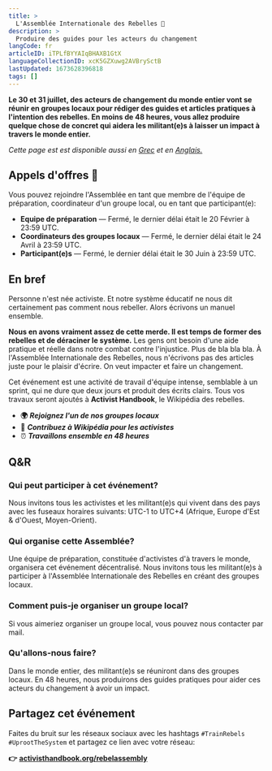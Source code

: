 ```yaml
---
title: >
  L'Assemblée Internationale des Rebelles 🦋
description: >
  Produire des guides pour les acteurs du changement
langCode: fr
articleID: iTPLfBYYAIqBHAXB1GtX
languageCollectionID: xcK5GZXuwg2AVBrySctB
lastUpdated: 1673628396818
tags: []
---
```


**Le 30 et 31 juillet, des acteurs de changement du monde entier vont se réunir en groupes locaux pour rédiger des guides et articles pratiques à l'intention des rebelles. En moins de 48 heures, vous allez produire quelque chose de concret qui aidera les militant(e)s à laisser un impact à travers le monde entier.**

_Cette page est est disponible aussi en_ [_Grec_](/el/rebelassembly) _et en_ [_Anglais._](/rebelassembly)

## Appels d'offres 📢

Vous pouvez rejoindre l'Assemblée en tant que membre de l'équipe de préparation, coordinateur d'un groupe local, ou en tant que participant(e):

-   **Equipe de préparation** — Fermé, le dernier délai était le 20 Février à 23:59 UTC.
-   **Coordinateurs des groupes locaux** — Fermé, le dernier délai était le 24 Avril à 23:59 UTC.
-   **Participant(e)s** — Fermé, le dernier délai était le 30 Juin à 23:59 UTC.

<div></div>

## En bref

Personne n'est née activiste. Et notre système éducatif ne nous dit certainement pas comment nous rebeller. Alors écrivons un manuel ensemble.

**Nous en avons vraiment assez de cette merde. Il est temps de former des rebelles et de déraciner le système.** Les gens ont besoin d'une aide pratique et réelle dans notre combat contre l'injustice. Plus de bla bla bla. À l'Assemblée Internationale des Rebelles, nous n'écrivons pas des articles juste pour le plaisir d'écrire. On veut impacter et faire un changement.

Cet événement est une activité de travail d'équipe intense, semblable à un sprint, qui ne dure que deux jours et produit des écrits clairs. Tous vos travaux seront ajoutés à **Activist Handbook**, le Wikipédia des rebelles.

-   **🌍** _**Rejoignez l'un de nos groupes locaux**_
-   **📝** _**Contribuez à Wikipédia pour les activistes**_
-   ⏰ _**Travaillons ensemble en 48 heures**_

## Q&R

### Qui peut participer à cet événement?

Nous invitons tous les activistes et les militant(e)s qui vivent dans des pays avec les fuseaux horaires suivants: UTC-1 to UTC+4 (Afrique, Europe d'Est & d'Ouest, Moyen-Orient).

### Qui organise cette Assemblée?

Une équipe de préparation, constituée d'activistes d'à travers le monde, organisera cet événement décentralisé. Nous invitons tous les militant(e)s à participer à l'Assemblée Internationale des Rebelles en créant des groupes locaux.

### Comment puis-je organiser un groupe local?

Si vous aimeriez organiser un groupe local, vous pouvez nous contacter par mail.

### Qu'allons-nous faire?

Dans le monde entier, des militant(e)s se réuniront dans des groupes locaux. En 48 heures, nous produirons des guides pratiques pour aider ces acteurs du changement à avoir un impact.

## Partagez cet événement

Faites du bruit sur les réseaux sociaux avec les hashtags `#TrainRebels` `#UprootTheSystem` et partagez ce lien avec votre réseau:

**👉** [**activisthandbook.org/rebelassembly**](/rebelassembly)

<div></div>